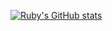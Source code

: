 
[![Ruby's GitHub stats](https://github-readme-stats.vercel.app/api?username=Rubyduzstuff)](https://github.com/Rubyduzstuff/github-readme-stats)




